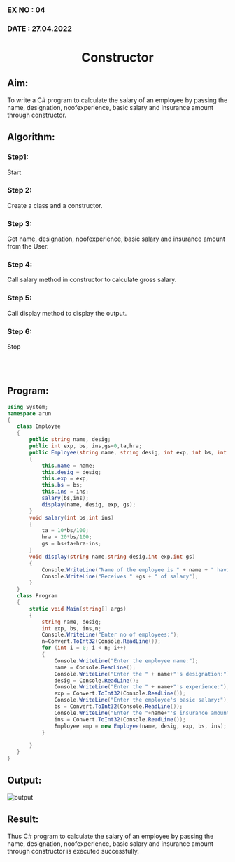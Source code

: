 ### EX NO : 04
### DATE  : 27.04.2022
# <p align="center">Constructor</p>
## Aim:
 To write a C# program to calculate the salary of an employee by passing the name, designation, noofexperience, basic salary and insurance amount through constructor.
 
 ## Algorithm:
 ### Step1:
 Start
 ### Step 2:
 Create a class and a constructor.
 ### Step 3:
 Get name, designation, noofexperience, basic salary and insurance amount from the User.
 ### Step 4:
 Call salary method in constructor to calculate gross salary.
 ### Step 5:
 Call display method to display the output.
 ### Step 6:
 Stop
 <br/><br/><br/><br/>
 
 ## Program:
 ```c#
 using System;
namespace arun
{
    class Employee
    {
        public string name, desig;
        public int exp, bs, ins,gs=0,ta,hra;
        public Employee(string name, string desig, int exp, int bs, int ins)
        {
            this.name = name;
            this.desig = desig;
            this.exp = exp;
            this.bs = bs;
            this.ins = ins;
            salary(bs,ins);
            display(name, desig, exp, gs);
        }
        void salary(int bs,int ins)
        {
            ta = 10*bs/100;
            hra = 20*bs/100;
            gs = bs+ta+hra-ins;
        }
        void display(string name,string desig,int exp,int gs)
        {
            Console.WriteLine("Name of the employee is " + name + " having " + exp + " years of experience,working as " + desig);
            Console.WriteLine("Receives " +gs + " of salary");
        }
    }
    class Program
    {
        static void Main(string[] args)
        {
            string name, desig;
            int exp, bs, ins,n;
            Console.WriteLine("Enter no of employees:");
            n=Convert.ToInt32(Console.ReadLine());
            for (int i = 0; i < n; i++)
            {
                Console.WriteLine("Enter the employee name:");
                name = Console.ReadLine();
                Console.WriteLine("Enter the " + name+"'s designation:");
                desig = Console.ReadLine();
                Console.WriteLine("Enter the " + name+"'s experience:");
                exp = Convert.ToInt32(Console.ReadLine());
                Console.WriteLine("Enter the employee's basic salary:");
                bs = Convert.ToInt32(Console.ReadLine());
                Console.WriteLine("Enter the "+name+"'s insurance amount:");
                ins = Convert.ToInt32(Console.ReadLine());
                Employee emp = new Employee(name, desig, exp, bs, ins);
            }
            
        }
    }
}
```

 ## Output:
 ![output](https://user-images.githubusercontent.com/75235747/167237510-c0f8b5be-1861-499f-a9b0-2aa311e19d5e.JPG)
 
 ## Result:
 Thus C# program to calculate the salary of an employee by passing the name, designation, noofexperience, basic salary and insurance amount through constructor is executed successfully.
